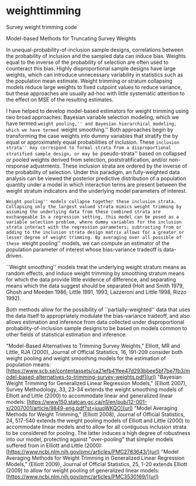 # weighttimming
Survey weight trimming code

Model-based Methods for Truncating Survey Weights

In unequal-probability-of-inclusion sample designs, correlations between the probability of inclusion and the sampled data can induce bias. Weights equal to the inverse of the probability of selection are often used to counteract this bias. Highly disproportional sample designs have large weights, which can introduce unnecessary variability in statistics such as the population mean estimate. Weight trimming or stratum collapsing models reduce large weights to fixed cutpoint values to reduce variance, but these approaches are usually ad-hoc with little systematic attention to the effect on MSE of the resulting estimates.

I have helped to develop model-based estimators for weight trimming using two broad approaches: Bayesian variable selection modeling, which we have termed ``weight pooling,'' and Bayesian hierarchical modeling, which we have termed ``weight smoothing.'' Both approaches begin by transforming the case weights into dummy variables that stratify the by equal or approximately equal probabilities of inclusion. These ``inclusion strata'' may correspond to formal strata from a disproportional stratified sample design, or may be ``pseudo-strata'' based on collapsed or pooled weights derived from selection, poststratification, and/or non-response adjustments. These inclusion strata are ordered by the inverse of the probability of selection. Under this paradigm, an fully-weighted data analysis can be viewed the posterior predictive distribution of a population quantity under a model in which interaction terms are present between the weight stratum indicators and the underlying model parameters of interest.

``Weight pooling'' models collapse together these inclusion strata. Collapsing only the largest valued strata mimics weight trimming by assuming the underlying data from these combined strata are exchangeable In a regression setting, this model can be posed as a variable selection problem, where dummy variables for the inclusion strata interact with the regression parameters; subtracting from or adding to the inclusion strata design matrix allows for a greater or lesser degree of weight trimming. By averaging over all possible of these ``weight pooling'' models, we can compute an estimator of the population parameter of interest whose bias-variance tradeoff is data-driven.

``Weight smoothing'' models treat the underlying weight stratum means as random effects, and induce weight trimming by smoothing stratum means for which the data provide little evidence of difference, and separating means which the data suggest should be separated (Holt and Smith 1979, Ghosh and Meeden 1986, Little 1991, 1993, Lazzeroni and Little 1998, Rizzo 1992).

Both methods allow for the possibility of ``partially-weighted'' data that uses the data itself to appropriately modulate the bias-variance tradeoff, and also allows estimation and inference from data collected under disproportional probability-of-inclusion sample designs to be based on models common to other fields of statistical estimation and inference.


"Model-Based Alternatives to Trimming Survey Weights," Elliott, MR and Little, RJA (2000), Journal of Official Statistics, 16, 191-209 consider both weight pooling and weight smoothing models for the estimation of population means: [https://www.scb.se/contentassets/ca21efb41fee47d293bbee5bf7be7fb3/model-based-alternatives-to-trimming-survey-weights.pdf](url)
"Bayesian Weight Trimming for Generalized Linear Regression Models," (Elliott 2007), Survey Methodology, 33, 23-34 extends the weight smoothing models of Elliott and Little (2000) to accommodate linear and generalized linear models: [https://www150.statcan.gc.ca/n1/en/pub/12-001-x/2007001/article/9849-eng.pdf?st=juuoWKQO](url)
"Model Averaging Methods for Weight Trimming," (Elliott 2008), Journal of Official Statistics, 24, 517-540 extends the weight pooling models of Elliott and Little (2000) to accommodate linear models and to allow for all contiguous inclusion strata to be considered for pooling. The latter induces a high degree of robustness into our model, protecting against "over-pooling" that simpler models suffered from in Elliott and Little (2000): [https://www.ncbi.nlm.nih.gov/pmc/articles/PMC2783643/](url)
"Model Averaging Methods for Weight Trimming in Generalized Linear Regression Models," (Elliott 2009), Journal of Official Statistics, 25, 1-20 extends Elliott (2009) to allow for weight pooling of generalized linear models: [https://www.ncbi.nlm.nih.gov/pmc/articles/PMC3530169/](url)
